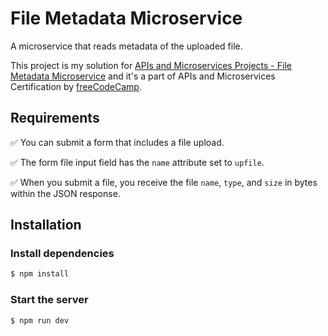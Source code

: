 # File Metadata Microservice

A microservice that reads metadata of the uploaded file.

This project is my solution for [APIs and Microservices Projects - File Metadata Microservice] and it's a part of APIs and Microservices Certification by [freeCodeCamp].

## Requirements

✅ You can submit a form that includes a file upload.

✅ The form file input field has the `name` attribute set to `upfile`.

✅ When you submit a file, you receive the file `name`, `type`, and `size` in bytes within the JSON response.

[APIs and Microservices Projects - File Metadata Microservice]: https://www.freecodecamp.org/learn/apis-and-microservices/apis-and-microservices-projects/file-metadata-microservice
[freeCodeCamp]: https://www.freecodecamp.org/

## Installation

### Install dependencies
```bash
$ npm install
```

### Start the server
```bash
$ npm run dev
```
